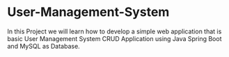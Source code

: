# User-Management-System
In this Project we will learn how to develop a simple web application that is basic User Management System CRUD Application using Java Spring Boot and MySQL as Database.
